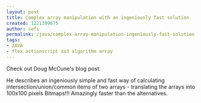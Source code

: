 ```yaml
---
layout: post
title: Complex array manipulation with an ingeniously fast solution
created: 1221399675
author: sefi
permalink: /java/complex-array-manipulation-ingeniously-fast-solution
tags:
- JAVA
- flex actionscript as3 algorithm array
---
```

<p>Check out Doug McCune's blog post.</p><p>He describes an ingeniously simple and fast way of calculating intersection/union/common items of two arrays - translating the arrays into 100x100 pixels Bitmaps!!! Amazingly faster than the alternatives.</p>
